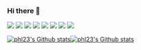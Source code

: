 ### Hi there 👋

![](https://img.shields.io/badge/TypeScript-007ACC?style=for-the-badge&logo=typescript&logoColor=white)
![](https://img.shields.io/badge/next.js-000000?style=for-the-badge&logo=nextdotjs&logoColor=white)
![](https://img.shields.io/badge/Tailwind_CSS-38B2AC?style=for-the-badge&logo=tailwind-css&logoColor=white)
![](https://img.shields.io/badge/MongoDB-47A248?style=for-the-badge&logo=mongodb&logoColor=white)
![](https://img.shields.io/badge/MySQL-4479A1?style=for-the-badge&logo=mysql&logoColor=white)
![](https://img.shields.io/badge/VSCode-0078D4?style=for-the-badge&logo=visual%20studio%20code&logoColor=white)
![](https://img.shields.io/badge/Windows-0078D6?style=for-the-badge&logo=windows&logoColor=white)
![](https://img.shields.io/badge/Counter%20Strike-28357A?style=for-the-badge&logo=counterstrike&logoColor=white)

<div style="display: flex; width: 100%; align-items: stretch">
  <a href="https://github.com/phl23">
    <picture height="175">
      <source
        media="(prefers-color-scheme: dark)"
        srcset="
          https://github-readme-stats-eight-cyan-30.vercel.app/api?username=phl23&show_icons=true&theme=vision-friendly-dark&hide_border=true&line_height=25
        "
      />
      <source
        media="(prefers-color-scheme: light)"
        srcset="
          https://github-readme-stats-eight-cyan-30.vercel.app/api?username=phl23&show_icons=true&theme=buefy&hide_border=true&line_height=25
        "
      />
      <img
        alt="phl23's Github stats"
        src="https://github-readme-stats-eight-cyan-30.vercel.app/api?username=phl23&show_icons=true&theme=buefy&hide_border=true&line_height=25"
      />
    </picture>
  </a>
  <a href="https://github.com/phl23">
    <picture height="175">
      <source
        media="(prefers-color-scheme: dark)"
        srcset="
          https://github-readme-stats-eight-cyan-30.vercel.app/api/top-langs/?username=phl23&theme=vision-friendly-dark&hide_border=true&line_height=25&layout=compact&custom_title=Used%20Languages%20%28w%2Fo%20Company%20Repos%29&count_private=true&exclude_repo=phl23,github-readme-stats&langs_count=8
        "
      />
      <source
        media="(prefers-color-scheme: light)"
        srcset="
          https://github-readme-stats-eight-cyan-30.vercel.app/api/top-langs/?username=phl23&theme=buefy&hide_border=true&line_height=25&layout=compact&custom_title=Used%20Languages%20%28w%2Fo%20Company%20Repos%29&count_private=true&exclude_repo=phl23,github-readme-stats&langs_count=8
        "
      />
      <img
        alt="phl23's Github stats"
        src="https://github-readme-stats-eight-cyan-30.vercel.app/api/top-langs/?username=phl23&theme=buefy&hide_border=true&line_height=25&layout=compact&custom_title=Used%20Languages%20%28w%2Fo%20Company%20Repos%29&count_private=true&exclude_repo=phl23,github-readme-stats&langs_count=8"
      />
    </picture>
  </a>
</div>

<!--
**phl23/phl23** is a ✨ _special_ ✨ repository because its `README.md` (this file) appears on your GitHub profile.

Here are some ideas to get you started:

- 🔭 I’m currently working on ...
- 🌱 I’m currently learning ...
- 👯 I’m looking to collaborate on ...
- 🤔 I’m looking for help with ...
- 💬 Ask me about ...
- 📫 How to reach me: ...
- 😄 Pronouns: ...
- ⚡ Fun fact: ...
-->
